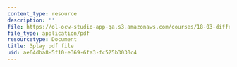 ```yaml
---
content_type: resource
description: ''
file: https://ol-ocw-studio-app-qa.s3.amazonaws.com/courses/18-03-differential-equations-spring-2010/ae64dba85f10e3696fa3fc525b3030c4_peYvLk_HZdw.pdf
file_type: application/pdf
resourcetype: Document
title: 3play pdf file
uid: ae64dba8-5f10-e369-6fa3-fc525b3030c4
---
```

